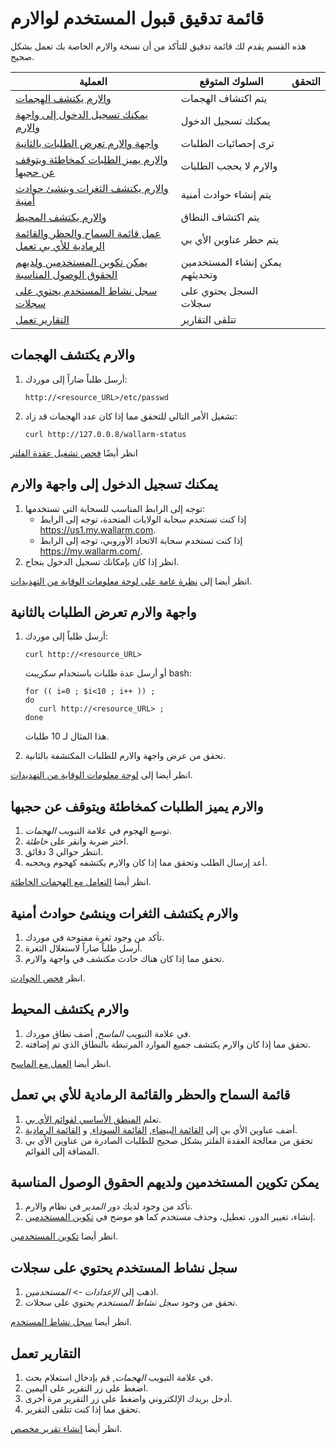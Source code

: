 # قائمة تدقيق قبول المستخدم لوالارم

هذه القسم يقدم لك قائمة تدقيق للتأكد من أن نسخة والارم الخاصة بك تعمل بشكل صحيح.

| العملية                                                                                                               | السلوك المتوقع                          | التحقق |
|-------------------------------------------------------------------------------------------------------------------|------------------------------------|--------|
| [والارم يكتشف الهجمات](#wallarm-node-detects-attacks)                                                            | يتم اكتشاف الهجمات                 |        |
| [يمكنك تسجيل الدخول إلى واجهة والارم](#you-can-log-into-the-wallarm-interface)                                      | يمكنك تسجيل الدخول                |        |
| [واجهة والارم تعرض الطلبات بالثانية](#wallarm-interface-shows-requests-per-second)                               | ترى إحصائيات الطلبات               |        |
| [والارم يميز الطلبات كمخاطئة ويتوقف عن حجبها](#wallarm-marks-requests-as-false-and-stops-blocking-them)           | والارم لا يحجب الطلبات            |        |
| [والارم يكتشف الثغرات وينشئ حوادث أمنية](#wallarm-detects-vulnerabilities-and-creates-security-incidents)          | يتم إنشاء حوادث أمنية              |        |
| [والارم يكتشف المحيط](#wallarm-detects-perimeter)                                                                 | يتم اكتشاف النطاق                |        |
| [عمل قائمة السماح والحظر والقائمة الرمادية للأي بي تعمل](#ip-allowlisting-denylisting-and-graylisting-work)             | يتم حظر عناوين الأي بي          |        |
| [يمكن تكوين المستخدمين ولديهم الحقوق الوصول المناسبة](#users-can-be-configured-and-have-proper-access-rights)         | يمكن إنشاء المستخدمين وتحديثهم     |        |
| [سجل نشاط المستخدم يحتوي على سجلات](#user-activity-log-has-records)                                            | السجل يحتوي على سجلات             |        |
| [التقارير تعمل](#reporting-works)                                                                              | تتلقى التقارير                    |        | |


## والارم يكتشف الهجمات

1. أرسل طلباً ضاراً إلى موردك:

   ```
   http://<resource_URL>/etc/passwd
   ```

2. تشغيل الأمر التالي للتحقق مما إذا كان عدد الهجمات قد زاد:

   ```
   curl http://127.0.0.8/wallarm-status
   ```

انظر أيضًا [فحص تشغيل عقدة الفلتر](installation-check-operation-en.md)

## يمكنك تسجيل الدخول إلى واجهة والارم

1.  توجه إلى الرابط المناسب للسحابة التي تستخدمها:
    *   إذا كنت تستخدم سحابة الولايات المتحدة، توجه إلى الرابط <https://us1.my.wallarm.com>.
    *   إذا كنت تستخدم سحابة الاتحاد الأوروبي، توجه إلى الرابط <https://my.wallarm.com/>.
2.  انظر إذا كان بإمكانك تسجيل الدخول بنجاح.

انظر أيضا إلى [نظرة عامة على لوحة معلومات الوقاية من التهديدات](../user-guides/dashboards/threat-prevention.md).

## واجهة والارم تعرض الطلبات بالثانية

1. أرسل طلباً إلى موردك:

   ```
   curl http://<resource_URL>
   ```

   أو أرسل عدة طلبات باستخدام سكريبت bash:

   ```
   for (( i=0 ; $i<10 ; i++ )) ;
   do 
      curl http://<resource_URL> ;
   done
   ```

   هذا المثال لـ 10 طلبات.

2. تحقق من عرض واجهة والارم للطلبات المكتشفة بالثانية.

انظر أيضا إلى [لوحة معلومات الوقاية من التهديدات](../user-guides/dashboards/threat-prevention.md).

## والارم يميز الطلبات كمخاطئة ويتوقف عن حجبها

1. توسع الهجوم في علامة التبويب *الهجمات*. 
2. اختر ضربة وانقر على *خاطئة*.
3. انتظر حوالي 3 دقائق.
4. أعد إرسال الطلب وتحقق مما إذا كان والارم يكتشفه كهجوم ويحجبه.

انظر أيضا [التعامل مع الهجمات الخاطئة](../user-guides/events/false-attack.md).

## والارم يكتشف الثغرات وينشئ حوادث أمنية

1. تأكد من وجود ثغرة مفتوحة في موردك.
2. أرسل طلباً ضاراً لاستغلال الثغرة.
3. تحقق مما إذا كان هناك حادث مكتشف في واجهة والارم.

انظر [فحص الحوادث](../user-guides/events/check-incident.md).

## والارم يكتشف المحيط

1. في علامة التبويب *الماسح*, أضف نطاق موردك.
2. تحقق مما إذا كان والارم يكتشف جميع الموارد المرتبطة بالنطاق الذي تم إضافته.

انظر أيضا [العمل مع الماسح](../user-guides/scanner.md).

## قائمة السماح والحظر والقائمة الرمادية للأي بي تعمل

1. تعلم [المنطق الأساسي لقوائم الأي بي](../user-guides/ip-lists/overview.md).
2. أضف عناوين الأي بي إلى [القائمة البيضاء](../user-guides/ip-lists/overview.md), [القائمة السوداء](../user-guides/ip-lists/overview.md), و [القائمة الرمادية](../user-guides/ip-lists/overview.md).
3. تحقق من معالجة العقدة الفلتر بشكل صحيح للطلبات الصادرة من عناوين الأي بي المضافة إلى القوائم.

## يمكن تكوين المستخدمين ولديهم الحقوق الوصول المناسبة

1. تأكد من وجود لديك دور *المدير* في نظام والارم.
2. إنشاء، تغيير الدور، تعطيل، وحذف مستخدم كما هو موضح في [تكوين المستخدمين](../user-guides/settings/users.md).

انظر أيضا [تكوين المستخدمين](../user-guides/settings/users.md).

## سجل نشاط المستخدم يحتوي على سجلات

1. اذهب إلى *الإعدادات* -> *المستخدمين*.
2. تحقق من وجود *سجل نشاط المستخدم* يحتوي على سجلات.

انظر أيضا [سجل نشاط المستخدم](../user-guides/settings/audit-log.md).

## التقارير تعمل

1. في علامة التبويب *الهجمات*, قم بإدخال استعلام بحث.
2. اضغط على زر التقرير على اليمين.
3. أدخل بريدك الإلكتروني واضغط على زر التقرير مرة أخرى.
5. تحقق مما إذا كنت تتلقى التقرير.

انظر أيضا [إنشاء تقرير مخصص](../user-guides/search-and-filters/custom-report.md).